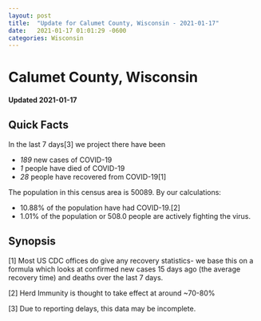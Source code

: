 ```yaml
---
layout: post
title:  "Update for Calumet County, Wisconsin - 2021-01-17"
date:   2021-01-17 01:01:29 -0600
categories: Wisconsin
---
```


# Calumet County, Wisconsin
#### Updated 2021-01-17

## Quick Facts

In the last 7 days[3] we project there have been
- *189* new cases of COVID-19
- *1* people have died of COVID-19
- *28* people have recovered from COVID-19[1]

The population in this census area is 50089. By our calculations:
- 10.88% of the population have had COVID-19.[2]
- 1.01% of the population or 508.0 people are actively fighting the virus.

## Synopsis




[1] Most US CDC offices do give any recovery statistics- we base this on a formula which looks at confirmed new cases
15 days ago (the average recovery time) and deaths over the last 7 days.

[2] Herd Immunity is thought to take effect at around ~70-80%

[3] Due to reporting delays, this data may be incomplete.
 
    